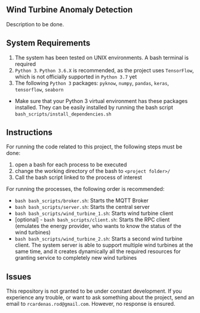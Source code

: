 Wind Turbine Anomaly Detection
-
Description to be done.

System Requirements
- 
1. The system has been tested on UNIX environments. A bash terminal is required
2. `Python 3`. `Python 3.6.X` is recommended, as the project uses `TensorFlow`, which is not officially supported in `Python 3.7` yet
3. The following `Python 3` packages: `pyknow`, `numpy`, `pandas`, `keras`, `tensorflow`, `seaborn`
- Make sure that your Python 3 virtual environment has these packages installed. They can be easily installed by running the bash script `bash_scripts/install_dependencies.sh`


Instructions
-
For running the code related to this project, the following steps must be done:
1. open a bash for each process to be executed
2. change the working directory of the bash to `<project folder>/`
3. Call the bash script linked to the process of interest

For running the processes, the following order is recommended:
- `bash bash_scripts/broker.sh`: Starts the MQTT Broker
- `bash bash_scripts/server.sh`: Starts the central server
- `bash bash_scripts/wind_turbine_1.sh`: Starts wind turbine client
- [optional] - `bash bash_scripts/client.sh`: Starts the RPC client (emulates the energy provider, who wants to know the status of the wind turbines)
- `bash bash_scripts/wind_turbine_2.sh`: Starts a second wind turbine client. The system server is able to support multiple wind turbines at the same time, and it creates dynamically all the required resources for granting service to completely new wind turbines

Issues
-
This repository is not granted to be under constant development. If you experience any trouble, or want to ask something about the project, send an email to `rcardenas.rod@gmail.com`. However, no response is ensured.